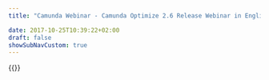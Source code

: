```yaml
---
title: "Camunda Webinar - Camunda Optimize 2.6 Release Webinar in English | Camunda BPM"

date: 2017-10-25T10:39:22+02:00
draft: false
showSubNavCustom: true
---
```

{{<webinar-single
title="Camunda Optimize 2.6 Release Webinar in English"
image=""
language="en"
hubspotid="237f4f77-8c55-4e12-8375-fdbe2611a814"
description="Camunda Optimize 2.6 will be released on October 2nd 2019. We have built a number of great new features that we are excited to present:<br><br>•	New Permission Concept - that allows you to group reports & dashboards in Collections and share it only with colleagues of your choice.<br><br>•	New Outlier Analysis for Flow Nodes - that allows you to identify process instances where certain steps in the process take extraordinary long. <br><br>•	Duration for running process Instances - that allows you to monitor and filter for the duration of running instances for the first time.<br><br>•	Filter for null-value variables - that allows you to identify instances where certain variables have not been set.<br><br>Webinar Date: |Tuesday, October 8, 2019, 8am PT/ 11am ET / 5pm CET<br><br>Presenters:<br>Felix Müller – Product Manager, Optimize<br>Sebastian Bathke – Tech Lead, Optimize<br>"
recordinglink="0"
embedlink=""
datetime="2019-10-08T17:00+02:00"
datetimeend="2019-10-08T18:00+02:00"
gotowebinarwebinarkey=""
image="">}}